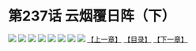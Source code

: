 # 第237话 云烟覆日阵（下）
![](https://mhpic.xiaomingtaiji.net/comic/D/斗破苍穹拆分版/237话/1.jpg-zymk.middle.webp)
![](https://mhpic.xiaomingtaiji.net/comic/D/斗破苍穹拆分版/237话/2.jpg-zymk.middle.webp)
![](https://mhpic.xiaomingtaiji.net/comic/D/斗破苍穹拆分版/237话/3.jpg-zymk.middle.webp)
![](https://mhpic.xiaomingtaiji.net/comic/D/斗破苍穹拆分版/237话/4.jpg-zymk.middle.webp)
![](https://mhpic.xiaomingtaiji.net/comic/D/斗破苍穹拆分版/237话/5.jpg-zymk.middle.webp)
![](https://mhpic.xiaomingtaiji.net/comic/D/斗破苍穹拆分版/237话/6.jpg-zymk.middle.webp)
![](https://mhpic.xiaomingtaiji.net/comic/D/斗破苍穹拆分版/237话/7.jpg-zymk.middle.webp)
![](https://mhpic.xiaomingtaiji.net/comic/D/斗破苍穹拆分版/237话/8.jpg-zymk.middle.webp)
[【上一章】](./236.md)
[【目录】](./README.md)
[【下一章】](./238.md)
